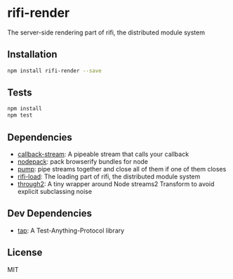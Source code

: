 # rifi-render 

The server-side rendering part of rifi, the distributed module system

## Installation

```sh
npm install rifi-render --save
```


## Tests

```sh
npm install
npm test
```

## Dependencies

- [callback-stream](https://github.com/mcollina/callback-stream): A pipeable stream that calls your callback
- [nodepack](https://github.com/substack/browser-pack): pack browserify bundles for node
- [pump](https://github.com/mafintosh/pump): pipe streams together and close all of them if one of them closes
- [rifi-load](): The loading part of rifi, the distributed module system
- [through2](https://github.com/rvagg/through2): A tiny wrapper around Node streams2 Transform to avoid explicit subclassing noise

## Dev Dependencies

- [tap](https://github.com/tapjs/node-tap): A Test-Anything-Protocol library


## License

MIT

